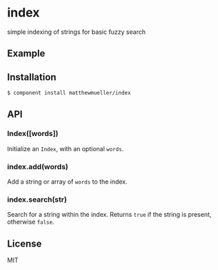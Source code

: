 
# index

  simple indexing of strings for basic fuzzy search

## Example



## Installation

    $ component install matthewmueller/index

## API

### Index([words])

Initialize an `Index`, with an optional `words`.

### index.add(words)

Add a string or array of `words` to the index.

### index.search(str)

Search for a string within the index. Returns `true` if the string is present, otherwise `false`.

## License

  MIT
